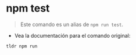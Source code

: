 # npm test

> Este comando es un alias de `npm run test`.

- Vea la documentación para el comando original:

`tldr npm run`
